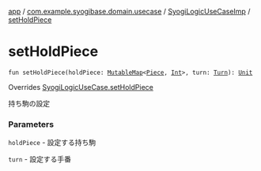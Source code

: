 [app](../../index.md) / [com.example.syogibase.domain.usecase](../index.md) / [SyogiLogicUseCaseImp](index.md) / [setHoldPiece](./set-hold-piece.md)

# setHoldPiece

`fun setHoldPiece(holdPiece: `[`MutableMap`](https://kotlinlang.org/api/latest/jvm/stdlib/kotlin.collections/-mutable-map/index.html)`<`[`Piece`](../../com.example.syogibase.domain.model/-piece/index.md)`, `[`Int`](https://kotlinlang.org/api/latest/jvm/stdlib/kotlin/-int/index.html)`>, turn: `[`Turn`](../../com.example.syogibase.domain.value/-turn/index.md)`): `[`Unit`](https://kotlinlang.org/api/latest/jvm/stdlib/kotlin/-unit/index.html)

Overrides [SyogiLogicUseCase.setHoldPiece](../-syogi-logic-use-case/set-hold-piece.md)

持ち駒の設定

### Parameters

`holdPiece` - 設定する持ち駒

`turn` - 設定する手番